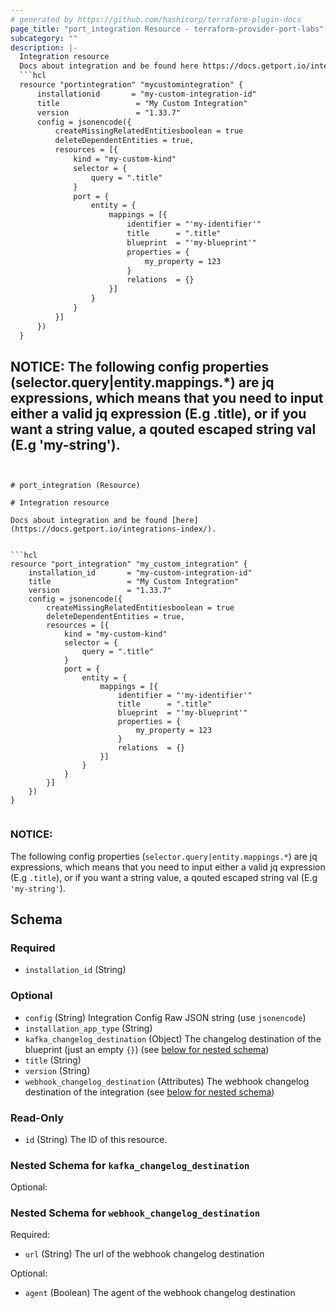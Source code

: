 ```yaml
---
# generated by https://github.com/hashicorp/terraform-plugin-docs
page_title: "port_integration Resource - terraform-provider-port-labs"
subcategory: ""
description: |-
  Integration resource
  Docs about integration and be found here https://docs.getport.io/integrations-index/.
  ```hcl
  resource "portintegration" "mycustomintegration" {
      installationid       = "my-custom-integration-id"
      title                 = "My Custom Integration"
      version               = "1.33.7"
      config = jsonencode({
          createMissingRelatedEntitiesboolean = true
          deleteDependentEntities = true,
          resources = [{
              kind = "my-custom-kind"
              selector = {
                  query = ".title"
              }
              port = {
                  entity = {
                      mappings = [{
                          identifier = "'my-identifier'"
                          title      = ".title"
                          blueprint  = "'my-blueprint'"
                          properties = {
                              my_property = 123
                          }
                          relations  = {}
                      }]
                  }
              }
          }]
      })
  }
  ```
  NOTICE:
  The following config properties (selector.query|entity.mappings.*) are jq expressions, which means that you need to input either a valid jq expression (E.g .title), or if you want a string value, a qouted escaped string val (E.g 'my-string').
---
```


# port_integration (Resource)

# Integration resource

Docs about integration and be found [here](https://docs.getport.io/integrations-index/).


```hcl
resource "port_integration" "my_custom_integration" {
	installation_id       = "my-custom-integration-id"
	title                 = "My Custom Integration"
	version               = "1.33.7"
	config = jsonencode({
		createMissingRelatedEntitiesboolean = true
		deleteDependentEntities = true,
		resources = [{
			kind = "my-custom-kind"
			selector = {
				query = ".title"
			}
			port = {
				entity = {
					mappings = [{
						identifier = "'my-identifier'"
						title      = ".title"
						blueprint  = "'my-blueprint'"
						properties = {
							my_property = 123
						}
						relations  = {}
					}]
				}
			}
		}]
	})
}


```

### NOTICE:

The following config properties (`selector.query|entity.mappings.*`) are jq expressions, which means that you need to input either a valid jq expression (E.g `.title`), or if you want a string value, a qouted escaped string val (E.g `'my-string'`).



<!-- schema generated by tfplugindocs -->
## Schema

### Required

- `installation_id` (String)

### Optional

- `config` (String) Integration Config Raw JSON string (use `jsonencode`)
- `installation_app_type` (String)
- `kafka_changelog_destination` (Object) The changelog destination of the blueprint (just an empty `{}`) (see [below for nested schema](#nestedatt--kafka_changelog_destination))
- `title` (String)
- `version` (String)
- `webhook_changelog_destination` (Attributes) The webhook changelog destination of the integration (see [below for nested schema](#nestedatt--webhook_changelog_destination))

### Read-Only

- `id` (String) The ID of this resource.

<a id="nestedatt--kafka_changelog_destination"></a>
### Nested Schema for `kafka_changelog_destination`

Optional:



<a id="nestedatt--webhook_changelog_destination"></a>
### Nested Schema for `webhook_changelog_destination`

Required:

- `url` (String) The url of the webhook changelog destination

Optional:

- `agent` (Boolean) The agent of the webhook changelog destination
